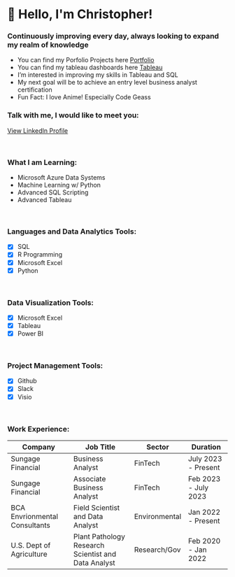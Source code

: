 # 👋 Hello, I'm Christopher!

### Continuously improving every day, always looking to expand my realm of knowledge

- You can find my Porfolio Projects here [Portfolio](https://chrisj1751.github.io/Portfolio/)
- You can find my tableau dashboards here [Tableau](https://public.tableau.com/app/profile/christopher.robert.jones8458)
- I’m interested in improving my skills in Tableau and SQL
- My next goal will be to achieve an entry level business analyst certification
- Fun Fact: I love Anime! Especially Code Geass

### Talk with me, I would like to meet you:
[View LinkedIn Profile](https://www.linkedin.com/in/c-jones117/)

<br />

### What I am Learning:

- Microsoft Azure Data Systems
- Machine Learning w/ Python
- Advanced SQL Scripting
- Advanced Tableau

<br />

### Languages and Data Analytics Tools:
- [x] SQL
- [x] R Programming
- [x] Microsoft Excel
- [x] Python

<br />

### Data Visualization Tools:
- [x] Microsoft Excel
- [x] Tableau
- [x] Power BI

<br />

### Project Management Tools:
- [x] Github
- [x] Slack
- [x] Visio

<br />

### Work Experience:

| Company                       | Job Title                                           | Sector        |Duration            |
| ------------------------------| --------------------------------------------------- |---------------|--------------------|
| Sungage Financial             | Business Analyst                                    | FinTech       |July 2023 - Present |
| Sungage Financial             | Associate Business Analyst                          | FinTech       |Feb 2023 - July 2023|
| BCA Envrionmental Consultants | Field Scientist and Data Analyst                    | Environmental |Jan 2022 - Present  |
| U.S. Dept of Agriculture      | Plant Pathology Research Scientist and Data Analyst | Research/Gov  |Feb 2020 - Jan 2022 |

<!---
kamararichards/kamararichards is a ✨ special ✨ repository because its `README.md` (this file) appears on your GitHub profile.
You can click the Preview link to take a look at your changes.
--->

<!--
**ChrisJ1751/ChrisJ1751** is a ✨ _special_ ✨ repository because its `README.md` (this file) appears on your GitHub profile.

Here are some ideas to get you started:

- 🔭 I’m currently working on ...
- 🌱 I’m currently learning ...
- 👯 I’m looking to collaborate on ...
- 🤔 I’m looking for help with ...
- 💬 Ask me about ...
- 📫 How to reach me: ...
- 😄 Pronouns: ...
- ⚡ Fun fact: ...
-->
